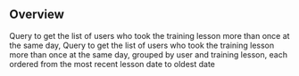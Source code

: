 
## Overview  
Query to get the list of users who took the training lesson more than once at the same day,
Query to get the list of users who took the training lesson more than once at the same day,
grouped by user and training lesson, each ordered from the most recent lesson date to oldest
date
